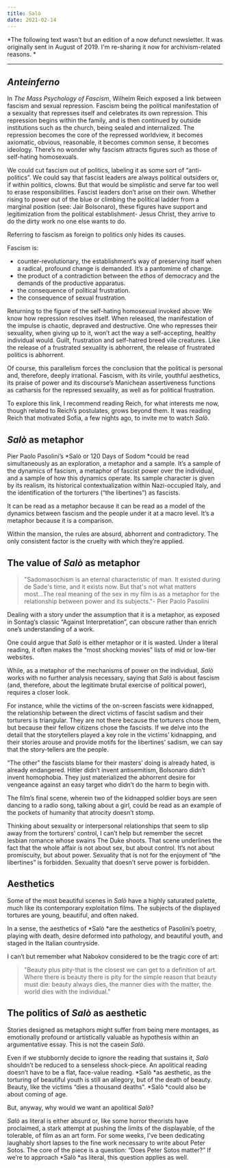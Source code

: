 ```yaml
---
title: Salò
date: 2021-02-14
---
```


*The following text wasn't but an edition of a now defunct newsletter. It was originally sent in August of 2019. I'm re-sharing it now for archivism-related reasons. *

---

## *Anteinferno*

In *The Mass Psychology of Fascism*, Wilhelm Reich exposed a link between fascism and sexual repression. Fascism being the political manifestation of a sexuality that represses itself and celebrates its own repression. This repression begins within the family, and is then continued by outside institutions such as the church, being sealed and internalized. The repression becomes the core of the repressed worldview, it becomes axiomatic, obvious, reasonable, it becomes common sense, it becomes ideology. There’s no wonder why fascism attracts figures such as those of self-hating homosexuals.

We could cut fascism out of politics, labeling it as some sort of “anti-politics”. We could say that fascist leaders are always political outsiders or, if within politics, clowns. But that would be simplistic and serve far too well to erase responsibilities. Fascist leaders don’t arise on their own. Whether rising to power out of the blue or climbing the political ladder from a marginal position (see: Jair Bolsonaro), these figures have support and legitimization from the political establishment- Jesus Christ, they arrive to do the dirty work no one else wants to do.

Referring to fascism as foreign to politics only hides its causes.

Fascism is:

- counter-revolutionary, the establishment’s way of preserving itself when a radical, profound change is demanded. It’s a pantomime of change.
- the product of a contradiction between the *ethos* of democracy and the demands of the productive apparatus.
- the consequence of political frustration.
- the consequence of sexual frustration.

Returning to the figure of the self-hating homosexual invoked above: We know how repression resolves itself. When released, the manifestation of the impulse is chaotic, depraved and destructive. One who represses their sexuality, when giving up to it, won’t act the way a self-accepting, healthy individual would. Guilt, frustration and self-hatred breed vile creatures. Like the release of a frustrated sexuality is abhorrent, the release of frustrated politics is abhorrent.

Of course, this parallelism forces the conclusion that the political is personal and, therefore, deeply irrational. Fascism, with its virile, youthful aesthetics, its praise of power and its discourse’s Manichean assertiveness functions as catharsis for the repressed sexuality, as well as for political frustration.

To explore this link, I recommend reading Reich, for what interests me now, though related to Reich’s postulates, grows beyond them. It was reading Reich that motivated Sofía, a few nights ago, to invite me to watch *Salò*.

## *Salò* as metaphor

Pier Paolo Pasolini’s *Salò or 120 Days of Sodom *could be read simultaneously as an exploration, a metaphor and a sample. It’s a sample of the dynamics of fascism, a metaphor of fascist power over the individual, and a sample of how this dynamics operate. Its sample character is given by its realism, its historical contextualization within Nazi-occupied Italy, and the identification of the torturers (“the libertines”) as fascists.

It can be read as a metaphor because it can be read as a model of the dynamics between fascism and the people under it at a macro level. It’s a metaphor because it is a comparison.

Within the mansion, the rules are absurd, abhorrent and contradictory. The only consistent factor is the cruelty with which they’re applied.

## The value of *Salò* as metaphor

> "Sadomasochism is an eternal characteristic of man. It existed during de Sade's time, and it exists now. But that's not what matters most...The real meaning of the sex in my film is as a metaphor for the relationship between power and its subjects."- Pier Paolo Pasolini

Dealing with a story under the assumption that it is a metaphor, as exposed in Sontag’s classic “Against Interpretation”, can obscure rather than enrich one’s understanding of a work.

One could argue that *Salò* is either metaphor or it is wasted. Under a literal reading, it often makes the “most shocking movies” lists of mid or low-tier websites.

While, as a metaphor of the mechanisms of power on the individual, *Salò* works with no further analysis necessary, saying that *Salò* is about fascism (and, therefore, about the legitimate brutal exercise of political power), requires a closer look.

For instance, while the victims of the on-screen fascists were kidnapped, the relationship between the direct victims of fascist sadism and their torturers is triangular. They are not there because the torturers chose them, but because their fellow citizens chose the fascists. If we delve into the detail that the storytellers played a key role in the victims’ kidnapping, and their stories arouse and provide motifs for the libertines’ sadism, we can say that the story-tellers are the people.

“The other” the fascists blame for their masters’ doing is already hated, is already endangered. Hitler didn’t invent antisemitism, Bolsonaro didn’t invent homophobia. They just materialized the abhorrent desire for vengeance against an easy target who didn’t do the harm to begin with.

The film’s final scene, wherein two of the kidnapped soldier boys are seen dancing to a radio song, talking about a girl, could be read as an example of the pockets of humanity that atrocity doesn’t stomp.

Thinking about sexuality or interpersonal relationships that seem to slip away from the torturers’ control, I can’t help but remember the secret lesbian romance whose swains The Duke shoots. That scene underlines the fact that the whole affair is not about sex, but about control. It’s not about promiscuity, but about power. Sexuality that is not for the enjoyment of “the libertines” is forbidden. Sexuality that doesn’t serve power is forbidden.

## Aesthetics

Some of the most beautiful scenes in *Salò* have a highly saturated palette, much like its contemporary exploitation films. The subjects of the displayed tortures are young, beautiful, and often naked.

In a sense, the aesthetics of *Salò *are the aesthetics of Pasolini’s poetry, playing with death, desire deformed into pathology, and beautiful youth, and staged in the Italian countryside.

I can’t but remember what Nabokov considered to be the tragic core of art:

> "Beauty plus pity-that is the closest we can get to a definition of art. Where there is beauty there is pity for the simple reason that beauty must die: beauty always dies, the manner dies with the matter, the world dies with the individual."

## The politics of *Salò* as aesthetic

Stories designed as metaphors might suffer from being mere montages, as emotionally profound or artistically valuable as hypothesis within an argumentative essay. This is not the casein *Salò*.

Even if we stubbornly decide to ignore the reading that sustains it, *Salò* shouldn’t be reduced to a senseless shock-piece. An apolitical reading doesn’t have to be a flat, face-value reading. *Salò *as aesthetic, as the torturing of beautiful youth is still an allegory, but of the death of beauty. Beauty, like the victims “dies a thousand deaths”. *Salò *could also be about coming of age.

But, anyway, why would we want an apolitical *Salò*?

*Salò* as literal is either absurd or, like some horror theorists have proclaimed, a stark attempt at pushing the limits of the displayable, of the tolerable, of film as an art form. For some weeks, I’ve been dedicating laughably short lapses to the fine work necessary to write about Peter Sotos. The core of the piece is a question: “Does Peter Sotos matter?” If we’re to approach *Salò *as literal, this question applies as well.